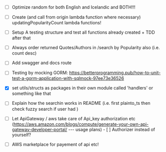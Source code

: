 - [ ] Optimize random for both English and Icelandic and BOTH!!!

- [ ] Create (and call from origin lambda function where necessary) updatingPopularityCount lambda functions!
- [ ] Setup A testing structure and test all functions already created + TDD after that


- [ ] Always order returned Quotes/Authors in /search by Popularity also (i.e. count desc)
- [ ] Add swagger and docs route


- [ ] Testing by mocking GORM: https://betterprogramming.pub/how-to-unit-test-a-gorm-application-with-sqlmock-97ee73e36526 


- [x] set utils/structs as packages in their own module called 'handlers' or something like that

- [ ] Explain how the searchin works in README (i.e. first plainto_ts then check fuzzy search if user had )

- [ ] Let ApiGateway / aws take care of Api_key authorization etc (https://aws.amazon.com/blogs/compute/generate-your-own-api-gateway-developer-portal/ --- usage plans)
- [ ] Authorizer instead of yourself?
- [ ] AWS marketplace for payement of api etc!